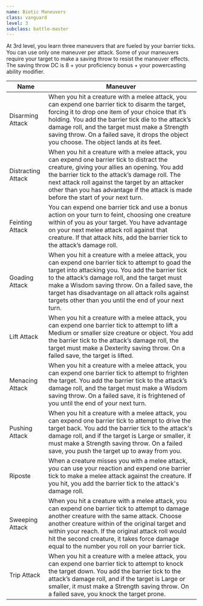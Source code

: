 ```yaml
---
name: Biotic Maneuvers
class: vanguard
level: 3
subclass: battle-master
---
```

At 3rd level, you learn three maneuvers that are fueled by your barrier ticks. You can use only one maneuver per attack. Some of your maneuvers
require your target to make a saving throw to resist the maneuver effects. The saving throw DC is 8 + your proficiency
bonus + your powercasting ability modifier.

Name | Maneuver
--- | ---
Disarming Attack | When you hit a creature with a melee attack, you can expend one barrier tick to disarm the target, forcing it to drop one item of your choice that it’s holding. You add the barrier tick die to the attack’s damage roll, and the target must make a Strength saving throw. On a failed save, it drops the object you choose. The object lands at its feet.
Distracting Attack | When you hit a creature with a melee attack, you can expend one barrier tick to distract the creature, giving your allies an opening. You add the barrier tick to the attack’s damage roll. The next attack roll against the target by an attacker other than you has advantage if the attack is made before the start of your next turn.
Feinting Attack | You can expend one barrier tick and use a bonus action on your turn to feint, choosing one creature within <me-distance length="5" /> of you as your target. You have advantage on your next melee attack roll against that creature. If that attack hits, add the barrier tick to the attack’s damage roll.
Goading Attack | When you hit a creature with a melee attack, you can expend one barrier tick to attempt to goad the target into attacking you. You add the barrier tick to the attack’s damage roll, and the target must make a Wisdom saving throw. On a failed save, the target has disadvantage on all attack rolls against targets other than you until the end of your next turn.
Lift Attack | When you hit a creature with a melee attack, you can expend one barrier tick to attempt to lift a Medium or smaller size creature or object. You add the barrier tick to the attack’s damage roll, the target must make a Dexterity saving throw. On a failed save, the target is lifted.
Menacing Attack | When you hit a creature with a melee attack, you can expend one barrier tick to attempt to frighten the target. You add the barrier tick to the attack’s damage roll, and the target must make a Wisdom saving throw. On a failed save, it is frightened of you until the end of your next turn.
Pushing Attack | When you hit a creature with a melee attack, you can expend one barrier tick to attempt to drive the target back. You add the barrier tick to the attack's damage roll, and if the target is Large or smaller, it must make a Strength saving throw. On a failed save, you push the target up to <me-distance length="20" /> away from you.
Riposte | When a creature misses you with a melee attack, you can use your reaction and expend one barrier tick to make a melee attack against the creature. If you hit, you add the barrier tick to the attack's damage roll.
Sweeping Attack | When you hit a creature with a melee attack, you can expend one barrier tick to attempt to damage another creature with the same attack. Choose another creature within <me-distance length="5" /> of the original target and within your reach. If the original attack roll would hit the second creature, it takes force damage equal to the number you roll on your barrier tick.
Trip Attack | When you hit a creature with a melee attack, you can expend one barrier tick to attempt to knock the target down. You add the barrier tick to the attack’s damage roll, and if the target is Large or smaller, it must make a Strength saving throw. On a failed save, you knock the target prone.
